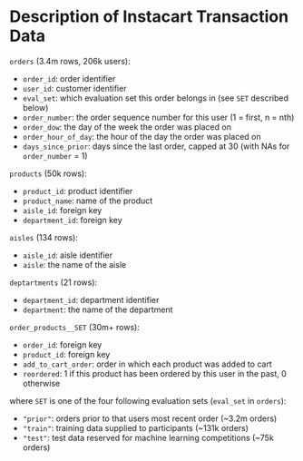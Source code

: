 # Description of Instacart Transaction Data

`orders` (3.4m rows, 206k users):

-   `order_id`: order identifier
-   `user_id`: customer identifier
-   `eval_set`: which evaluation set this order belongs in (see `SET` described below)
-   `order_number`: the order sequence number for this user (1 = first, n = nth)
-   `order_dow`: the day of the week the order was placed on
-   `order_hour_of_day`: the hour of the day the order was placed on
-   `days_since_prior`: days since the last order, capped at 30 (with NAs for `order_number` = 1)

`products` (50k rows):

-   `product_id`: product identifier
-   `product_name`: name of the product
-   `aisle_id`: foreign key
-   `department_id`: foreign key

`aisles` (134 rows):

-   `aisle_id`: aisle identifier
-   `aisle`: the name of the aisle

`deptartments` (21 rows):

-   `department_id`: department identifier
-   `department`: the name of the department

`order_products__SET` (30m+ rows):

-   `order_id`: foreign key
-   `product_id`: foreign key
-   `add_to_cart_order`: order in which each product was added to cart
-   `reordered`: 1 if this product has been ordered by this user in the past, 0 otherwise

where `SET` is one of the four following evaluation sets (`eval_set` in `orders`):

-   `"prior"`: orders prior to that users most recent order (~3.2m orders)
-   `"train"`: training data supplied to participants (~131k orders)
-   `"test"`: test data reserved for machine learning competitions (~75k orders)

